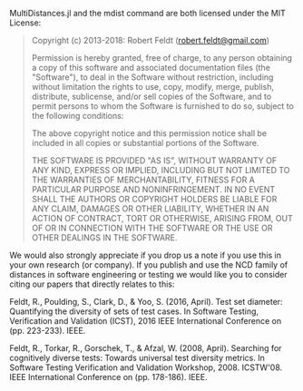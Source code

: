 MultiDistances.jl and the mdist command are both licensed under the MIT License:

> Copyright (c) 2013-2018: Robert Feldt (robert.feldt@gmail.com)
>
> Permission is hereby granted, free of charge, to any person obtaining
> a copy of this software and associated documentation files (the
> "Software"), to deal in the Software without restriction, including
> without limitation the rights to use, copy, modify, merge, publish,
> distribute, sublicense, and/or sell copies of the Software, and to
> permit persons to whom the Software is furnished to do so, subject to
> the following conditions:
>
> The above copyright notice and this permission notice shall be
> included in all copies or substantial portions of the Software.
>
> THE SOFTWARE IS PROVIDED "AS IS", WITHOUT WARRANTY OF ANY KIND,
> EXPRESS OR IMPLIED, INCLUDING BUT NOT LIMITED TO THE WARRANTIES OF
> MERCHANTABILITY, FITNESS FOR A PARTICULAR PURPOSE AND
> NONINFRINGEMENT. IN NO EVENT SHALL THE AUTHORS OR COPYRIGHT HOLDERS BE
> LIABLE FOR ANY CLAIM, DAMAGES OR OTHER LIABILITY, WHETHER IN AN ACTION
> OF CONTRACT, TORT OR OTHERWISE, ARISING FROM, OUT OF OR IN CONNECTION
> WITH THE SOFTWARE OR THE USE OR OTHER DEALINGS IN THE SOFTWARE.

We would also strongly appreciate if you drop us a note if you use this
in your own research (or company). If you publish and use the NCD family 
of distances in software engineering or testing we would like you to 
consider citing our papers that directly relates to this:

Feldt, R., Poulding, S., Clark, D., & Yoo, S. (2016, April). Test set 
diameter: Quantifying the diversity of sets of test cases. In Software 
Testing, Verification and Validation (ICST), 2016 IEEE International 
Conference on (pp. 223-233). IEEE.

Feldt, R., Torkar, R., Gorschek, T., & Afzal, W. (2008, April). Searching 
for cognitively diverse tests: Towards universal test diversity metrics. 
In Software Testing Verification and Validation Workshop, 2008. ICSTW'08. 
IEEE International Conference on (pp. 178-186). IEEE.
